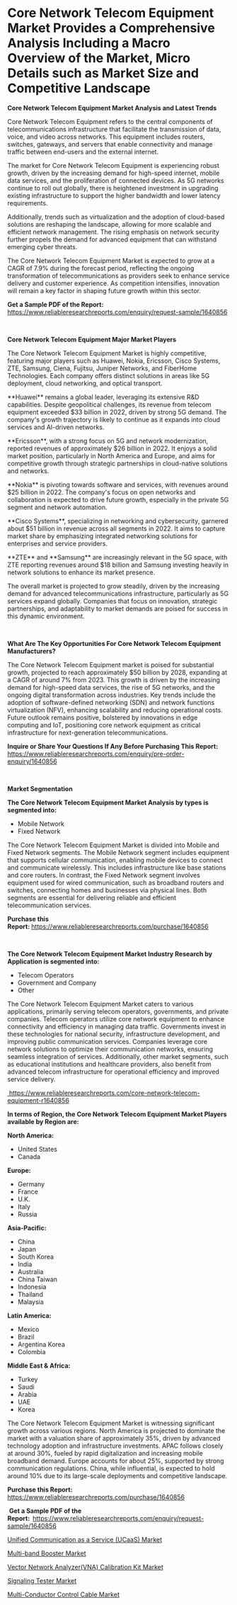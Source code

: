 <p><h1>Core Network Telecom Equipment Market Provides a Comprehensive Analysis Including a Macro Overview of the Market, Micro Details such as Market Size and Competitive Landscape</h1></p><p><strong>Core Network Telecom Equipment Market Analysis and Latest Trends</strong></p>
<p><p>Core Network Telecom Equipment refers to the central components of telecommunications infrastructure that facilitate the transmission of data, voice, and video across networks. This equipment includes routers, switches, gateways, and servers that enable connectivity and manage traffic between end-users and the external internet. </p><p>The market for Core Network Telecom Equipment is experiencing robust growth, driven by the increasing demand for high-speed internet, mobile data services, and the proliferation of connected devices. As 5G networks continue to roll out globally, there is heightened investment in upgrading existing infrastructure to support the higher bandwidth and lower latency requirements. </p><p>Additionally, trends such as virtualization and the adoption of cloud-based solutions are reshaping the landscape, allowing for more scalable and efficient network management. The rising emphasis on network security further propels the demand for advanced equipment that can withstand emerging cyber threats. </p><p>The Core Network Telecom Equipment Market is expected to grow at a CAGR of 7.9% during the forecast period, reflecting the ongoing transformation of telecommunications as providers seek to enhance service delivery and customer experience. As competition intensifies, innovation will remain a key factor in shaping future growth within this sector.</p></p>
<p><strong>Get a Sample PDF of the Report:&nbsp;</strong> <a href="https://www.reliableresearchreports.com/enquiry/request-sample/1640856?utm_campaign=83&utm_medium=2&utm_source=Github&utm_content=ia&utm_term=15022025&utm_id=core-network-telecom-equipment">https://www.reliableresearchreports.com/enquiry/request-sample/1640856</a></p>
<p>&nbsp;</p>
<p><strong>Core Network Telecom Equipment Major Market Players</strong></p>
<p><p>The Core Network Telecom Equipment Market is highly competitive, featuring major players such as Huawei, Nokia, Ericsson, Cisco Systems, ZTE, Samsung, Ciena, Fujitsu, Juniper Networks, and FiberHome Technologies. Each company offers distinct solutions in areas like 5G deployment, cloud networking, and optical transport.</p><p>**Huawei** remains a global leader, leveraging its extensive R&D capabilities. Despite geopolitical challenges, its revenue from telecom equipment exceeded $33 billion in 2022, driven by strong 5G demand. The company's growth trajectory is likely to continue as it expands into cloud services and AI-driven networks.</p><p>**Ericsson**, with a strong focus on 5G and network modernization, reported revenues of approximately $26 billion in 2022. It enjoys a solid market position, particularly in North America and Europe, and aims for competitive growth through strategic partnerships in cloud-native solutions and networks.</p><p>**Nokia** is pivoting towards software and services, with revenues around $25 billion in 2022. The company's focus on open networks and collaboration is expected to drive future growth, especially in the private 5G segment and network automation.</p><p>**Cisco Systems**, specializing in networking and cybersecurity, garnered about $51 billion in revenue across all segments in 2022. It aims to capture market share by emphasizing integrated networking solutions for enterprises and service providers.</p><p>**ZTE** and **Samsung** are increasingly relevant in the 5G space, with ZTE reporting revenues around $18 billion and Samsung investing heavily in network solutions to enhance its market presence.</p><p>The overall market is projected to grow steadily, driven by the increasing demand for advanced telecommunications infrastructure, particularly as 5G services expand globally. Companies that focus on innovation, strategic partnerships, and adaptability to market demands are poised for success in this dynamic environment.</p></p>
<p>&nbsp;</p>
<p><strong>What Are The Key Opportunities For Core Network Telecom Equipment Manufacturers?</strong></p>
<p><p>The Core Network Telecom Equipment market is poised for substantial growth, projected to reach approximately $50 billion by 2028, expanding at a CAGR of around 7% from 2023. This growth is driven by the increasing demand for high-speed data services, the rise of 5G networks, and the ongoing digital transformation across industries. Key trends include the adoption of software-defined networking (SDN) and network functions virtualization (NFV), enhancing scalability and reducing operational costs. Future outlook remains positive, bolstered by innovations in edge computing and IoT, positioning core network equipment as critical infrastructure for next-generation telecommunications.</p></p>
<p><strong>Inquire or Share Your Questions If Any Before Purchasing This Report:</strong> <a href="https://www.reliableresearchreports.com/enquiry/pre-order-enquiry/1640856?utm_campaign=83&utm_medium=2&utm_source=Github&utm_content=ia&utm_term=15022025&utm_id=core-network-telecom-equipment">https://www.reliableresearchreports.com/enquiry/pre-order-enquiry/1640856</a></p>
<p>&nbsp;</p>
<p><strong>Market Segmentation</strong></p>
<p><strong>The Core Network Telecom Equipment Market Analysis by types is segmented into:</strong></p>
<p><ul><li>Mobile Network</li><li>Fixed Network</li></ul></p>
<p><p>The Core Network Telecom Equipment Market is divided into Mobile and Fixed Network segments. The Mobile Network segment includes equipment that supports cellular communication, enabling mobile devices to connect and communicate wirelessly. This includes infrastructure like base stations and core routers. In contrast, the Fixed Network segment involves equipment used for wired communication, such as broadband routers and switches, connecting homes and businesses via physical lines. Both segments are essential for delivering reliable and efficient telecommunication services.</p></p>
<p><strong>Purchase this Report:&nbsp;</strong><a href="https://www.reliableresearchreports.com/purchase/1640856?utm_campaign=83&utm_medium=2&utm_source=Github&utm_content=ia&utm_term=15022025&utm_id=core-network-telecom-equipment">https://www.reliableresearchreports.com/purchase/1640856</a></p>
<p>&nbsp;</p>
<p><strong>The Core Network Telecom Equipment Market Industry Research by Application is segmented into:</strong></p>
<p><ul><li>Telecom Operators</li><li>Government and Company</li><li>Other</li></ul></p>
<p><p>The Core Network Telecom Equipment Market caters to various applications, primarily serving telecom operators, governments, and private companies. Telecom operators utilize core network equipment to enhance connectivity and efficiency in managing data traffic. Governments invest in these technologies for national security, infrastructure development, and improving public communication services. Companies leverage core network solutions to optimize their communication networks, ensuring seamless integration of services. Additionally, other market segments, such as educational institutions and healthcare providers, also benefit from advanced telecom infrastructure for operational efficiency and improved service delivery.</p></p>
<p><a href="https://www.reliableresearchreports.com/core-network-telecom-equipment-r1640856?utm_campaign=83&utm_medium=2&utm_source=Github&utm_content=ia&utm_term=15022025&utm_id=core-network-telecom-equipment">&nbsp;https://www.reliableresearchreports.com/core-network-telecom-equipment-r1640856</a></p>
<p><strong>In terms of Region, the Core Network Telecom Equipment Market Players available by Region are:</strong></p>
<p>
    <p> <strong> North America: </strong>
        <ul>
            <li>United States</li>
            <li>Canada</li>
        </ul>
        </p> 
    <p> <strong> Europe: </strong>
        <ul>
            <li>Germany</li>
            <li>France</li>
            <li>U.K.</li>
            <li>Italy</li>
            <li>Russia</li>
        </ul>
        </p> 
    <p> <strong> Asia-Pacific: </strong>
        <ul>
            <li>China</li>
            <li>Japan</li>
            <li>South Korea</li>
            <li>India</li>
            <li>Australia</li>
            <li>China Taiwan</li>
            <li>Indonesia</li>
            <li>Thailand</li>
            <li>Malaysia</li>
        </ul>
        </p> 
    <p> <strong> Latin America: </strong>
        <ul>
            <li>Mexico</li>
            <li>Brazil</li>
            <li>Argentina Korea</li>
            <li>Colombia</li>
        </ul>
        </p> 
    <p> <strong> Middle East & Africa: </strong>
        <ul>
            <li>Turkey</li>
            <li>Saudi</li>
            <li>Arabia</li>
            <li>UAE</li>
            <li>Korea</li>
        </ul>
    </p>
    </p>
<p><p>The Core Network Telecom Equipment Market is witnessing significant growth across various regions. North America is projected to dominate the market with a valuation share of approximately 35%, driven by advanced technology adoption and infrastructure investments. APAC follows closely at around 30%, fueled by rapid digitalization and increasing mobile broadband demand. Europe accounts for about 25%, supported by strong communication regulations. China, while influential, is expected to hold around 10% due to its large-scale deployments and competitive landscape.</p></p>
<p><strong>Purchase this Report: </strong><a href="https://www.reliableresearchreports.com/purchase/1640856?utm_campaign=83&utm_medium=2&utm_source=Github&utm_content=ia&utm_term=15022025&utm_id=core-network-telecom-equipment">https://www.reliableresearchreports.com/purchase/1640856</a></p>
<p>&nbsp;<strong>Get a Sample PDF of the Report:&nbsp;&nbsp;</strong><a href="https://www.reliableresearchreports.com/enquiry/request-sample/1640856?utm_campaign=83&utm_medium=2&utm_source=Github&utm_content=ia&utm_term=15022025&utm_id=core-network-telecom-equipment">https://www.reliableresearchreports.com/enquiry/request-sample/1640856</a></p>
<p><strong></strong></p>
<p><p><a href="https://github.com/moazugavate/Market-Research-Report-List-1/blob/main/unified-communication-as-a-service-ucaas-market.md?utm_campaign=83&utm_medium=2&utm_source=Github&utm_content=ia&utm_term=15022025&utm_id=core-network-telecom-equipment">Unified Communication as a Service (UCaaS) Market</a></p><p><a href="https://github.com/watzondechao/Market-Research-Report-List-1/blob/main/multi-band-booster-market.md?utm_campaign=83&utm_medium=2&utm_source=Github&utm_content=ia&utm_term=15022025&utm_id=core-network-telecom-equipment">Multi-band Booster Market</a></p><p><a href="https://github.com/phephezxnf/Market-Research-Report-List-1/blob/main/vector-network-analyzervna-calibration-kit-market.md?utm_campaign=83&utm_medium=2&utm_source=Github&utm_content=ia&utm_term=15022025&utm_id=core-network-telecom-equipment">Vector Network Analyzer(VNA) Calibration Kit Market</a></p><p><a href="https://github.com/slmagaddam/Market-Research-Report-List-1/blob/main/signaling-tester-market.md?utm_campaign=83&utm_medium=2&utm_source=Github&utm_content=ia&utm_term=15022025&utm_id=core-network-telecom-equipment">Signaling Tester Market</a></p><p><a href="https://github.com/iroldilom/Market-Research-Report-List-1/blob/main/multi-conductor-control-cable-market.md?utm_campaign=83&utm_medium=2&utm_source=Github&utm_content=ia&utm_term=15022025&utm_id=core-network-telecom-equipment">Multi-Conductor Control Cable Market</a></p></p>